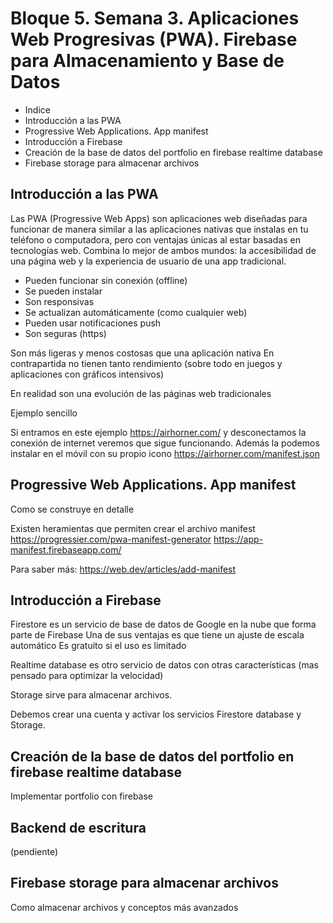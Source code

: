 # Bloque 5. Semana 3. Aplicaciones Web Progresivas (PWA). Firebase para Almacenamiento y Base de Datos

- Indice 
- Introducción a las PWA
- Progressive Web Applications. App manifest 
- Introducción a Firebase
- Creación de la base de datos del portfolio en firebase realtime database
- Firebase storage para almacenar archivos

## Introducción a las PWA

Las PWA (Progressive Web Apps) son aplicaciones web diseñadas para funcionar de manera similar a las aplicaciones nativas que instalas en tu teléfono o computadora, pero con ventajas únicas al estar basadas en tecnologías web. Combina lo mejor de ambos mundos: la accesibilidad de una página web y la experiencia de usuario de una app tradicional.

- Pueden funcionar sin conexión (offline)
- Se pueden instalar 
- Son responsivas
- Se actualizan automáticamente (como cualquier web)
- Pueden usar notificaciones push 
- Son seguras (https)

Son más ligeras y menos costosas que una aplicación nativa
En contrapartida no tienen tanto rendimiento (sobre todo en juegos y aplicaciones con gráficos intensivos)

En realidad son una evolución de las páginas web tradicionales 


Ejemplo sencillo 

Si entramos en este ejemplo
https://airhorner.com/
y desconectamos la conexión de internet veremos que sigue funcionando.
Además la podemos instalar en el móvil con su propio icono
https://airhorner.com/manifest.json


## Progressive Web Applications. App manifest 

Como se construye en detalle 


Existen heramientas que permiten crear el archivo manifest 
https://progressier.com/pwa-manifest-generator
https://app-manifest.firebaseapp.com/

Para saber más:
https://web.dev/articles/add-manifest

## Introducción a Firebase

Firestore es un servicio de base de datos de Google en la nube que forma parte de Firebase 
Una de sus ventajas es que tiene un ajuste de escala automático
Es gratuito si el uso es limitado

Realtime database es otro servicio de datos con otras características (mas pensado para optimizar la velocidad)

Storage sirve para almacenar archivos. 

Debemos crear una cuenta y activar los servicios Firestore database y Storage.



## Creación de la base de datos del portfolio en firebase realtime database


Implementar portfolio con firebase 

## Backend de escritura 

(pendiente)

## Firebase storage para almacenar archivos

Como almacenar archivos y conceptos más avanzados 
